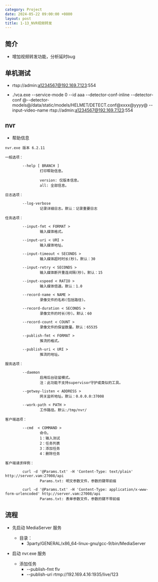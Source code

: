 ```yaml
---
category: Project
date: 2024-05-22 09:00:00 +0800
layout: post
title: 1-13_NVR视频转发
---
```

## 简介

+ 增加视频转发功能，分析延时bug

## 单机测试

+ rtsp://admin:a1234567@192.169.7.123:554

+ ./vca.exe --service-mode 0 --id aaa --detector-conf-inline --detector-conf @--detector-models@/data/static/models/HELMET/DETECT.conf@xxxx@yyyy@ --input-video-name rtsp://admin:a1234567@192.169.7.123:554 

## nvr

+ 帮助信息
```
nvr.exe 版本 6.2.11

一般选项：

        --help [ BRANCH ]
                打印帮助信息。

                version: 仅版本信息。
                all: 全部信息。

日志选项：

        --log-verbose
                记录详细日志。默认：记录重要日志

任务选项：

        --input-fmt < FORMAT >
                输入媒体格式。

        --input-uri < URI >
                输入媒体地址。

        --input-timeout < SECONDS >
                输入媒体超时时长(秒)。默认：30

        --input-retry < SECONDS >
                输入媒体断开重连间隔(秒)。默认：15

        --input-xspeed < RATIO >
                输入媒体倍速。默认：1.0

        --record-name < NAME >
                录像文件的名称(包括路径)。

        --record-duration < SECONDS >
                录像文件的时长(秒)。默认：60

        --record-count < COUNT >
                录像文件的保留数量。默认：65535

        --publish-fmt < FORMAT >
                推流的格式。

        --publish-uri < URI >
                推流的地址。

服务选项：

        --daemon
                启用后台驻留模式。
                注：此功能不支持supervisor守护或类似的工具。

        --getway-listen < ADDRESS > 
                网关监听地址。默认：0.0.0.0:37008

        --work-path < PATH >
                工作路径。默认:/tmp/nvr/

客户端选项：

        --cmd  < COMMAND >
                命令。
                1：输入测试
                2：任务列表
                3：添加任务
                4：删除任务

客户端请求样例：

        curl -d '@Params.txt' -H 'Content-Type: text/plain' http://server.vam:27008/api
                Params.txt: 明文参数文件，参数的键带前缀

        curl -d '@Params.txt' -H 'Content-Type: application/x-www-form-urlencoded' http://server.vam:27008/api
                Params.txt: 表单参数文件，参数的键不带前缀
```

## 流程

+ 先启动 MediaServer 服务
  + 目录：
    + 3party/GENERAL/x86_64-linux-gnu/gcc-9/bin/MediaServer

+ 启动 nvr.exe 服务
  + 添加任务
    + --publish-fmt flv
    + --publish-uri rtmp://192.169.4.16:1935/live/123